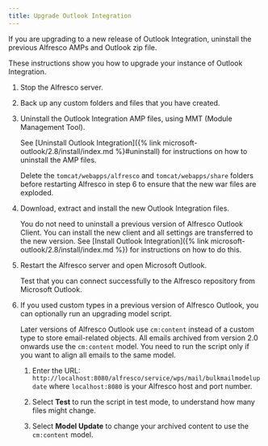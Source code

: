 ```yaml
---
title: Upgrade Outlook Integration
---
```


If you are upgrading to a new release of Outlook Integration, uninstall the previous Alfresco AMPs and Outlook zip file.

These instructions show you how to upgrade your instance of Outlook Integration.

1. Stop the Alfresco server.

2. Back up any custom folders and files that you have created.

3. Uninstall the Outlook Integration AMP files, using MMT (Module Management Tool).

    See [Uninstall Outlook Integration]({% link microsoft-outlook/2.8/install/index.md %}#uninstall) for instructions on how to uninstall the AMP files.

    Delete the `tomcat/webapps/alfresco` and `tomcat/webapps/share` folders before restarting Alfresco in step 6 to ensure that the new war files are exploded.

4. Download, extract and install the new Outlook Integration files.

    You do not need to uninstall a previous version of Alfresco Outlook Client. You can install the new client and all settings are transferred to the new version. See [Install Outlook Integration]({% link microsoft-outlook/2.8/install/index.md %}) for instructions on how to do this.

5. Restart the Alfresco server and open Microsoft Outlook.

    Test that you can connect successfully to the Alfresco repository from Microsoft Outlook.

6. If you used custom types in a previous version of Alfresco Outlook, you can optionally run an upgrading model script.

    Later versions of Alfresco Outlook use `cm:content` instead of a custom type to store email-related objects. All emails archived from version 2.0 onwards use the `cm:content` model. You need to run the script only if you want to align all emails to the same model.

    1. Enter the URL: `http://localhost:8080/alfresco/service/wps/mail/bulkmailmodelupdate` where `localhost:8080` is your Alfresco host and port number.

    2. Select **Test** to run the script in test mode, to understand how many files might change.

    3. Select **Model Update** to change your archived content to use the `cm:content` model.
